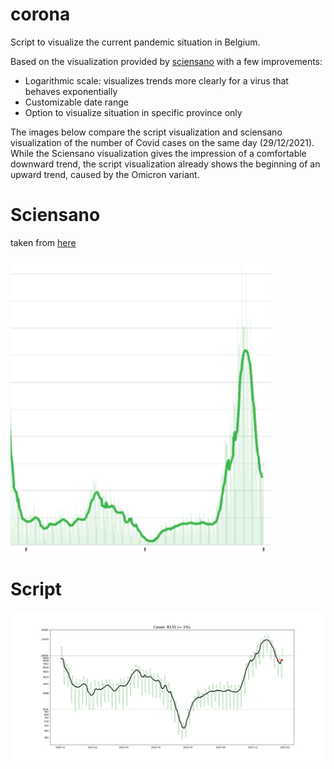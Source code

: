 # corona

Script to visualize the current pandemic situation in Belgium.

Based on the visualization provided by [sciensano](https://covid-19.sciensano.be/sites/default/files/Covid19/Meest%20recente%20update.pdf) with a few improvements:
* Logarithmic scale: visualizes trends more clearly for a virus that behaves exponentially
* Customizable date range
* Option to visualize situation in specific province only

The images below compare the script visualization and sciensano visualization of the number of Covid cases on the same day (29/12/2021). While the Sciensano visualization gives the impression of a comfortable downward trend, the script visualization already shows the beginning of an upward trend, caused by the Omicron variant.

# Sciensano 

taken from [here](http://covid-19.sciensano.be/sites/default/files/Covid19/COVID-19_Daily%20report_20211229%20-%20NL.pdf)

![Alt text](examples/sciensano.png?raw=true)

# Script 

![Alt text](examples/out.png?raw=true)
